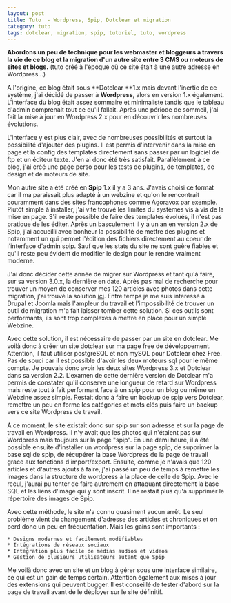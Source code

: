 ```yaml
---
layout: post
title: Tuto  - Wordpress, Spip, Dotclear et migration
category: tuto
tags: dotclear, migration, spip, tutoriel, tuto, wordpress
---
```

**Abordons un peu de technique pour les webmaster et bloggeurs à travers la vie de ce blog et la migration d'un autre site entre 3 CMS ou moteurs de sites et blogs.**
(tuto créé à l'époque où ce site était à une autre adresse en Wordpress...)

A l'origine, ce blog était sous **Dotclear **1.x mais devant l'inertie de ce système, j'ai décidé de passer à **Wordpress**, alors en version 1.x également. L'interface du blog était assez sommaire et minimaliste tandis que le tableau d'admin comprenait tout ce qu'il fallait. Après une période de sommeil, j'ai fait la mise à jour en Wordpress 2.x pour en découvrir les nombreuses évolutions.

L'interface y est plus clair, avec de nombreuses possibilités et surtout la possibilité d'ajouter des plugins. Il est permis d'intervenir dans la mise en page et la config des templates directement sans passer par un logiciel de ftp et un éditeur texte. J'en ai donc été très satisfait. Parallèlement à ce blog, j'ai créé une page perso pour les tests de plugins, de templates, de design et de moteurs de site.

Mon autre site a été créé en **Spip** 1.x il y a 3 ans. J'avais choisi ce format car il ma paraissait plus adapté à un webzine et qu'on le rencontrait couramment dans des sites francophones comme Agoravox par exemple. Plutôt simple à installer, j'ai vite trouvé les limites du systèmes vis à vis de la mise en page. S'il reste possible de faire des templates évolués, il n'est pas pratique de les éditer. Après un basculement il y a un an en version 2.x de Spip, j'ai accueilli avec bonheur la possibilité de mettre des plugins et notamment un qui permet l'édition des fichiers directement au coeur de l'interface d'admin spip. Sauf que les stats du site ne sont guère fiables et qu'il reste peu évident de modifier le design pour le rendre vraiment moderne.

J'ai donc décider cette année de migrer sur Wordpress et tant qu'à faire, sur sa version 3.0.x, la dernière en date. Après pas mal de recherche pour trouver un moyen de conserver mes 120 articles avec photos dans cette migration, j'ai trouvé la solution <a title="Teklib" href="http://www.teklib.net/migrer-de-spip-vers-wordpress" target="_blank">ici</a>. Entre temps je me suis interessé à Drupal et Joomla mais l'ampleur du travail et l'impossibilité de trouver un outil de migration m'a fait laisser tomber cette solution. Si ces outils sont performants, ils sont trop complexes à mettre en place pour un simple Webzine.

Avec cette solution, il est nécessaire de passer par un site en dotclear. Me voilà donc à créer un site dotclear sur ma page free de développement. Attention, il faut utiliser postgreSQL et non mySQL pour Dotclear chez Free. Pas de souci car il est possible d'avoir les deux moteurs sql pour le même compte. Je pouvais donc avoir les deux sites Wordpress 3.x et Dotclear dans sa version 2.2. L'examen de cette dernière version de Dotclear m'a permis de constater qu'il conserve une longueur de retard sur Wordpress mais reste tout à fait performant face à un spip pour un blog ou même un Webzine assez simple. Restait donc à faire un backup de spip vers Dotclear, remettre un peu en forme les catégories et mots clés puis faire un backup vers ce site Wordpress de travail.

A ce moment, le site existait donc sur spip sur son adresse et sur la page de travail en Wordpress. Il n'y avait que les photos qui n'étaient pas sur Wordpress mais toujours sur la page "spip". En une demi heure, il a été possible ensuite d'installer un wordpress sur la page spip, de supprimer la base sql de spip, de récupérer la base Wordpress de la page de travail grace aux fonctions d'import/export. Ensuite, comme je n'avais que 120 articles et d'autres ajouts à faire, j'ai passé un peu de temps à remettre les images dans la structure de wordpress à la place de celle de Spip. Avec le recul, j'aurai pu tenter de faire autrement en attaquant directement la base SQL et les liens d'image qui y sont inscrit. Il ne restait plus qu'à supprimer le répertoire des images de Spip.

Avec cette méthode, le site n'a connu quasiment aucun arrêt. Le seul problème vient du changement d'adresse des articles et chroniques et on perd donc un peu en fréquentation. Mais les gains sont importants :

	* Designs modernes et facilement modifiables
	* Intégrations de réseaux sociaux
	* Intégration plus facile de médias audios et videos
	* Gestion de plusieurs utilisateurs autant que Spip

Me voilà donc avec un site et un blog à gérer sous une interface similaire, ce qui est un gain de temps certain. Attention également aux mises à jour des extensions qui peuvent bugger. Il est conseillé de tester d'abord sur la page de travail avant de le déployer sur le site définitif.
